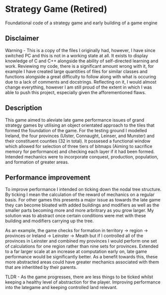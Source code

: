 # Strategy Game (Retired)
Foundational code of a strategy game and early building of a game engine

## Disclaimer
Warning - This is a copy of the files I originally had, however, I have since switched PC and this is not in a working state at all. It exists to display knowledge of C and C++ alongside the ability of self-directed learning and work. Reviewing my code, there is a significant amount wrong with it, for example I have created large quantities of files for similar classes and functions alongside a great difficulty to follow along with what is occuring due to a lack of comments and docstrings. Reflecting on it, I would almost change everything, however I am still proud of the extent in which I was able to push this project, especially given the afforementioned flaws.

## Description
This game aimed to aleviate late game performance issues of grand strategy games by utilising an object orientated approach to the tiles that formed the foundation of the game. For the testing ground I modelled Ireland, the four provinces (Ulster, Connaught, Leinser, and Munster) and their constituent counties (32 in total). It possesed a functional window which allowed for selection of three tiers of bitmaps (Aiming to sacrifice memory for performance) and checking each layer if it had been formed. Intended mechanics were to incorporate conquest, production, population, and formation of greater areas.

## Performance improvement
To improve performance I intended on ticking down the nodal tree structure. By ticking I mean the calculation of the reward of mechanics on a regular basis. For other games this presents a major issue as towards the late game they can become bloated with added buildings and modifiers as well as the smaller parts becoming more and more arbritrary as you grow larger. My solution was to abstract once certain conditions were met with these building and modifiers carrying up the tree.

As an example, the game checks for formation in territory -> region -> provinces or Ireland -> Leinster -> Meath but if I controlled all of the provinces in Leinster and combined my provinces I would perform one set of calculations for one region rather than nine sets for provinces. Extended to a far larger scale at an increase at computation early on, late game performance would be significantly better. As a benefit towards this, these more abstracted areas could have greater mechanics associated with them that are inheritited by their parents. 

TLDR - As the game progresses, there are less things to be ticked whilst keeping a healthy level of abstraction for the player. Improving performance into the lategame and keeping controlled land relevant.

